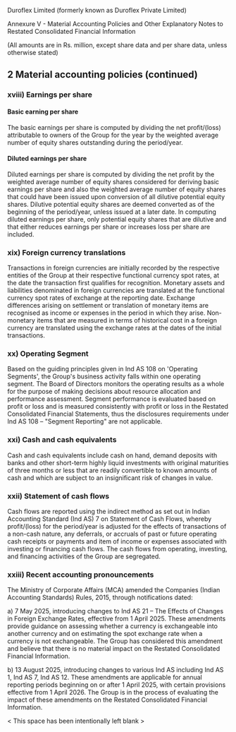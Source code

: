 Duroflex Limited (formerly known as Duroflex Private Limited)

Annexure V - Material Accounting Policies and Other Explanatory Notes to Restated Consolidated Financial Information

(All amounts are in Rs. million, except share data and per share data, unless otherwise stated)

## 2 Material accounting policies (continued)

### xviii) Earnings per share

#### Basic earning per share

The basic earnings per share is computed by dividing the net profit/(loss) attributable to owners of the Group for the year by the weighted average number of equity shares outstanding during the period/year.

#### Diluted earnings per share

Diluted earnings per share is computed by dividing the net profit by the weighted average number of equity shares considered for deriving basic earnings per share and also the weighted average number of equity shares that could have been issued upon conversion of all dilutive potential equity shares. Dilutive potential equity shares are deemed converted as of the beginning of the period/year, unless issued at a later date. In computing diluted earnings per share, only potential equity shares that are dilutive and that either reduces earnings per share or increases loss per share are included.

### xix) Foreign currency translations

Transactions in foreign currencies are initially recorded by the respective entities of the Group at their respective functional currency spot rates, at the date the transaction first qualifies for recognition. Monetary assets and liabilities denominated in foreign currencies are translated at the functional currency spot rates of exchange at the reporting date. Exchange differences arising on settlement or translation of monetary items are recognised as income or expenses in the period in which they arise. Non-monetary items that are measured in terms of historical cost in a foreign currency are translated using the exchange rates at the dates of the initial transactions.

### xx) Operating Segment

Based on the guiding principles given in Ind AS 108 on 'Operating Segments', the Group's business activity falls within one operating segment. The Board of Directors monitors the operating results as a whole for the purpose of making decisions about resource allocation and performance assessment. Segment performance is evaluated based on profit or loss and is measured consistently with profit or loss in the Restated Consolidated Financial Statements, thus the disclosures requirements under Ind AS 108 – "Segment Reporting" are not applicable.

### xxi) Cash and cash equivalents

Cash and cash equivalents include cash on hand, demand deposits with banks and other short-term highly liquid investments with original maturities of three months or less that are readily convertible to known amounts of cash and which are subject to an insignificant risk of changes in value.

### xxii) Statement of cash flows

Cash flows are reported using the indirect method as set out in Indian Accounting Standard (Ind AS) 7 on Statement of Cash Flows, whereby profit/(loss) for the period/year is adjusted for the effects of transactions of a non-cash nature, any deferrals, or accruals of past or future operating cash receipts or payments and item of income or expenses associated with investing or financing cash flows. The cash flows from operating, investing, and financing activities of the Group are segregated.

### xxiii) Recent accounting pronouncements

The Ministry of Corporate Affairs (MCA) amended the Companies (Indian Accounting Standards) Rules, 2015, through notifications dated:

a) 7 May 2025, introducing changes to Ind AS 21 – The Effects of Changes in Foreign Exchange Rates, effective from 1 April 2025. These amendments provide guidance on assessing whether a currency is exchangeable into another currency and on estimating the spot exchange rate when a currency is not exchangeable. The Group has considered this amendment and believe that there is no material impact on the Restated Consolidated Financial Information.

b) 13 August 2025, introducing changes to various Ind AS including Ind AS 1, Ind AS 7, Ind AS 12. These amendments are applicable for annual reporting periods beginning on or after 1 April 2025, with certain provisions effective from 1 April 2026. The Group is in the process of evaluating the impact of these amendments on the Restated Consolidated Financial Information.

< This space has been intentionally left blank >